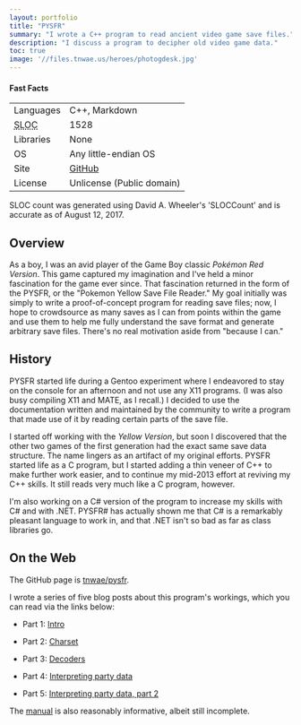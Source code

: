 ```yaml
---
layout: portfolio
title: "PYSFR"
summary: "I wrote a C++ program to read ancient video game save files."
description: "I discuss a program to decipher old video game data."
toc: true
image: '//files.tnwae.us/heroes/photogdesk.jpg'
---
```

<div class='factbox chain-wide-3 chain-right'>
  <h4>
    Fast Facts
  </h4>
  <table>
    <tbody>
      <tr>
        <td>Languages</td><td>C++, Markdown</td>
      </tr>
      <tr>
        <td><abbr title='source lines of code'>SLOC</abbr></td><td>1528</td>
      </tr>
      <tr>
        <td>Libraries</td><td>None</td>
      </tr>
      <tr>
        <td>OS</td><td>Any little-endian OS</td>
      </tr>
      <tr>
        <td>Site</td><td><a href='//github.com/tnwae/pysfr'>GitHub</a></td>
      </tr>
      <tr>
        <td>License</td><td>Unlicense (Public domain)</td>
      </tr>
    </tbody>
  </table>
  <p class='vs'>SLOC count was generated using David A.
  Wheeler's 'SLOCCount' and is accurate as of August 12, 2017.
</div>

## Overview

As a boy, I was an avid player of the Game Boy classic _Pokémon Red
Version_.  This game captured my imagination and I've held a minor
fascination for the game ever since.  That fascination returned in the
form of the PYSFR, or the "Pokemon Yellow Save File Reader."  My goal
initially was simply to write a proof-of-concept program for reading
save files; now, I hope to crowdsource as many saves as I can from
points within the game and use them to help me fully understand the save
format and generate arbitrary save files.  There's no real motivation
aside from "because I can."

## History

PYSFR started life during a Gentoo experiment where I endeavored to stay
on the console for an afternoon and not use any X11 programs.  (I was
also busy compiling X11 and MATE, as I recall.)  I decided to use the
documentation written and maintained by the community to write a program
that made use of it by reading certain parts of the save file.

I started off working with the _Yellow Version_, but soon I discovered
that the other two games of the first generation had the exact same save
data structure.  The name lingers as an artifact of my original efforts.
PYSFR started life as a C program, but I started adding a thin veneer of
C++ to make further work easier, and to continue my mid-2013 effort at
reviving my C++ skills.  It still reads very much like a C program,
however.

I'm also working on a C# version of the program to increase my skills
with C# and with .NET.  PYSFR# has actually shown me that C# is a
remarkably pleasant language to work in, and that .NET isn't so bad as
far as class libraries go.

## On the Web

The GitHub page is [tnwae/pysfr](https://github.com/tnwae/pysfr).

I wrote a series of five blog posts about this program's workings, which
you can read via the links below:

* Part 1: [Intro](/2013/12/pysfr-part-1)

* Part 2: [Charset](/2013/12/pysfr-part-2)

* Part 3: [Decoders](/2013/12/pysfr-part-3)

* Part 4: [Interpreting party data](/2013/12/pysfr-part-4)

* Part 5: [Interpreting party data, part 2](/2013/12/pysfr-part-5)

The [manual][pysfr-manual] is also reasonably informative, albeit still incomplete.

[pysfr-manual]: https://github.com/tnwae/pysfr/blob/master/doc/Manual.md
